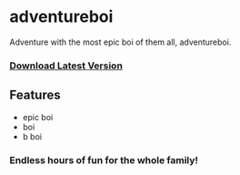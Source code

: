 # adventureboi
Adventure with the most epic boi of them all, adventureboi.

### [Download Latest Version](https://github.com/zimbosaurus/adventureboi/releases/latest "Latest Version")

## Features
- epic boi
- boi
- b boi
### Endless hours of fun for the whole family!
